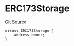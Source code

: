 # ERC173Storage
[Git Source](https://github.com/thrackle-io/Tron/blob/afc52571532b132ea1dea91ad1d1f1af07381e8a/src/diamond/implementations/ERC173/ERC173Lib.sol)


```solidity
struct ERC173Storage {
    address owner;
}
```

